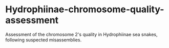 # Hydrophiinae-chromosome-quality-assessment
Assessment of the chromosome 2's quality in Hydrophiinae sea snakes, following suspected misassemblies. 
